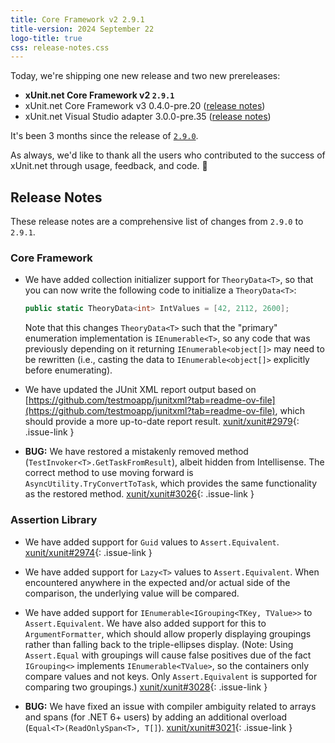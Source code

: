 ```yaml
---
title: Core Framework v2 2.9.1
title-version: 2024 September 22
logo-title: true
css: release-notes.css
---
```


Today, we're shipping one new release and two new prereleases:

* **xUnit.net Core Framework v2 `2.9.1`**
* xUnit.net Core Framework v3 0.4.0-pre.20 ([release notes](/releases/v3/0.4.0-pre.20))
* xUnit.net Visual Studio adapter 3.0.0-pre.35 ([release notes](/releases/visualstudio/3.0.0-pre.35))

It's been 3 months since the release of [`2.9.0`](2.9.0).

As always, we'd like to thank all the users who contributed to the success of xUnit.net through usage, feedback, and code. 🎉

## Release Notes

These release notes are a comprehensive list of changes from `2.9.0` to `2.9.1`.

### Core Framework

* We have added collection initializer support for `TheoryData<T>`, so that you can now write the following code to initialize a `TheoryData<T>`:

  ```csharp
  public static TheoryData<int> IntValues = [42, 2112, 2600];
  ```

  Note that this changes `TheoryData<T>` such that the "primary" enumeration implementation is `IEnumerable<T>`, so any code that was previously depending on it returning `IEnumerable<object[]>` may need to be rewritten (i.e., casting the data to `IEnumerable<object[]>` explicitly before enumerating).

* We have updated the JUnit XML report output based on [https://github.com/testmoapp/junitxml?tab=readme-ov-file](https://github.com/testmoapp/junitxml?tab=readme-ov-file), which should provide a more up-to-date report result. [xunit/xunit#2979](https://github.com/xunit/xunit/issues/2979){: .issue-link }

* **BUG:** We have restored a mistakenly removed method (`TestInvoker<T>.GetTaskFromResult`), albeit hidden from Intellisense. The correct method to use moving forward is `AsyncUtility.TryConvertToTask`, which provides the same functionality as the restored method. [xunit/xunit#3026](https://github.com/xunit/xunit/discussions/3026){: .issue-link }

### Assertion Library

* We have added support for `Guid` values to `Assert.Equivalent`. [xunit/xunit#2974](https://github.com/xunit/xunit/issues/2974){: .issue-link }

* We have added support for `Lazy<T>` values to `Assert.Equivalent`. When encountered anywhere in the expected and/or actual side of the comparison, the underlying value will be compared.

* We have added support for `IEnumerable<IGrouping<TKey, TValue>>` to `Assert.Equivalent`. We have also added support for this to `ArgumentFormatter`, which should allow properly displaying groupings rather than falling back to the triple-ellipses display. (Note: Using `Assert.Equal` with groupings will cause false positives due of the fact `IGrouping<>` implements `IEnumerable<TValue>`, so the containers only compare values and not keys. Only `Assert.Equivalent` is supported for comparing two groupings.) [xunit/xunit#3028](https://github.com/xunit/xunit/issues/3028){: .issue-link }

* **BUG:** We have fixed an issue with compiler ambiguity related to arrays and spans (for .NET 6+ users) by adding an additional overload (`Equal<T>(ReadOnlySpan<T>, T[]`). [xunit/xunit#3021](https://github.com/xunit/xunit/issues/3021){: .issue-link }
